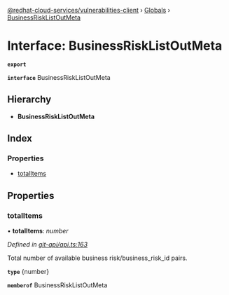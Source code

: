 [@redhat-cloud-services/vulnerabilities-client](../README.md) › [Globals](../globals.md) › [BusinessRiskListOutMeta](businessrisklistoutmeta.md)

# Interface: BusinessRiskListOutMeta

**`export`** 

**`interface`** BusinessRiskListOutMeta

## Hierarchy

* **BusinessRiskListOutMeta**

## Index

### Properties

* [totalItems](businessrisklistoutmeta.md#totalitems)

## Properties

###  totalItems

• **totalItems**: *number*

*Defined in [git-api/api.ts:163](https://github.com/RedHatInsights/javascript-clients/blob/master/packages/vulnerabilities/git-api/api.ts#L163)*

Total number of available business risk/business_risk_id pairs.

**`type`** {number}

**`memberof`** BusinessRiskListOutMeta
